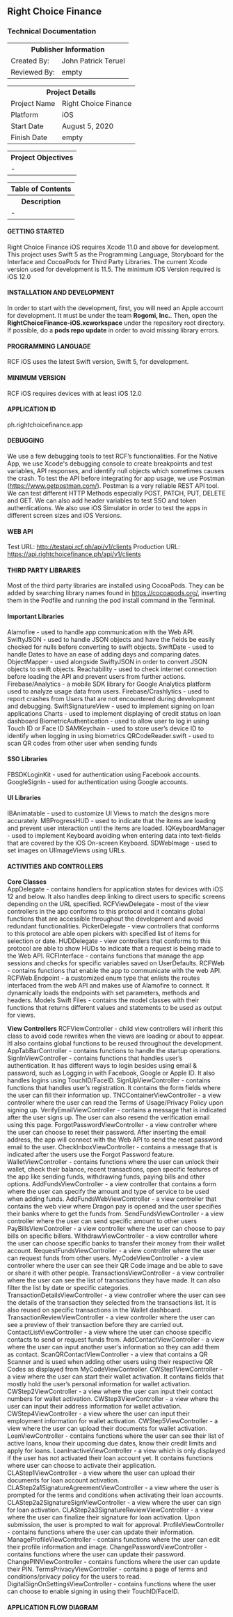 ## Right Choice Finance
### Technical Documentation

<table>
    <tr>
        <th colspan="2">Publisher Information</th>
    </tr>
    <tr>
        <td>Created By:</td>
        <td>John Patrick Teruel</td>
    </tr>
    <tr>
        <td>Reviewed By:</td>
        <td>empty</td>
    </tr>
</table>

<table>
    <tr>
        <th colspan="2">Project Details</th>
    </tr>
    <tr>
        <td>Project Name</td>
        <td>Right Choice Finance</td>
    </tr>
    <tr>
        <td>Platform</td>
        <td>iOS</td>
    </tr>
    <tr>
        <td>Start Date</td>
        <td>August 5, 2020</td>
    </tr>
    <tr>
        <td>Finish Date</td>
        <td>empty</td>
    </tr>
</table>

<table>
    <tr>
        <th>Project Objectives</th>
    </tr>
    <tr>
        <td>-</td>
    </tr>
</table>

<table>
    <tr>
        <th colspan="2">Table of Contents</th>
    </tr>
    <tr>
        <th>Description</th>
    </tr>
    <tr>
        <td>-</td>
    </tr>
</table>




#### GETTING STARTED

Right Choice Finance iOS requires Xcode 11.0 and above for development. This project uses Swift 5 as the Programming Language, Storyboard for the Interface and CocoaPods for Third Party Libraries. The current Xcode version used for development is 11.5. The minimum iOS Version required is iOS 12.0


#### INSTALLATION AND DEVELOPMENT

In order to start with the development, first, you will need an Apple account for development. It must be under the team **Rogomi, Inc.**. Then, open the **RightChoiceFinance-iOS.xcworkspace** under the repository root directory. If possible, do a **pods repo update** in order to avoid missing library errors.


#### PROGRAMMING LANGUAGE

RCF iOS uses the latest Swift version, Swift 5, for development.


#### MINIMUM VERSION

RCF iOS requires devices with at least iOS 12.0


#### APPLICATION ID

ph.rightchoicefinance.app


#### DEBUGGING

We use a few debugging tools to test RCF’s functionalities.
For the Native App, we use Xcode's debugging console to create breakpoints and test variables, API responses, and identify null objects which sometimes causes the crash.
To test the API before integrating for app usage, we use Postman (https://www.getpostman.com/). Postman is a very reliable REST API tool. We can test different HTTP Methods especially POST, PATCH, PUT, DELETE and GET. We can also add header variables to test SSO and token authentications.
We also use iOS Simulator in order to test the apps in different screen sizes and iOS Versions.


#### WEB API

Test URL: http://testapi.rcf.ph/api/v1/clients
Production URL: https://api.rightchoicefinance.ph/api/v1/clients

#### THIRD PARTY LIBRARIES
Most of the third party libraries are installed using CocoaPods. They can be added by searching library names found in https://cocoapods.org/, inserting them in the Podfile and running the pod install command in the Terminal.

#### Important Libraries

Alamofire - used to handle app communication with the Web API.
SwiftyJSON - used to handle JSON objects and have the fields be easily checked for nulls before converting to swift objects.
SwiftDate - used to handle Dates to have an ease of adding days and comparing dates.
ObjectMapper - used alongside SwiftyJSON in order to convert JSON objects to swift objects.
Reachability - used to check internet connection before loading the API and prevent users from further actions.
Firebase/Analytics - a mobile SDK library for Google Analytics platform used to analyze usage data from users.
Firebase/Crashlytics - used to report crashes from Users that are not encountered during development and debugging.
SwiftSignatureView - used to implement signing on loan applications
Charts - used to implement displaying of credit status on loan dashboard
BiometricAuthentication - used to allow user to log in using Touch ID or Face ID
SAMKeychain - used to store user’s device ID to identify when logging in using biometrics
QRCodeReader.swift - used to scan QR codes from other user when sending funds


#### SSO Libraries

FBSDKLoginKit - used for authentication using Facebook accounts.
GoogleSignIn - used for authentication using Google accounts.


#### UI Libraries

IBAnimatable - used to customize UI Views to match the designs more accurately.
MBProgressHUD - used to indicate that the items are loading and prevent user interaction until the items are loaded.
IQKeyboardManager - used to implement Keyboard avoiding when entering data into text-fields that are covered by the iOS On-screen Keyboard.
SDWebImage - used to set images on UIImageViews using URLs.


#### ACTIVITIES AND CONTROLLERS
**Core Classes**    
AppDelegate - contains handlers for application states for devices with iOS 12 and below. It also handles deep linking to direct users to specific screens depending on the URL specified.
RCFViewDelegate - most of the view controllers in the app conforms to this protocol and it contains global functions that are accessible throughout the development and avoid redundant functionalities.
PickerDelegate - view controllers that conforms to this protocol are able open pickers with specified list of items for selection or date.
HUDDelegate - view controllers that conforms to this protocol are able to show HUDs to indicate that a request is being made to the Web API.
RCFInterface - contains functions that manage the app sessions and checks for specific variables saved on UserDefaults.
RCFWeb - contains functions that enable the app to communicate with the web API.
RCFWeb.Endpoint - a customized enum type that enlists the routes interfaced from the web API and makes use of Alamofire to connect. It dynamically loads the endpoints with set parameters, methods and headers.
Models Swift Files - contains the model classes with their functions that returns different values and statements to be used as output for views.
 
**View Controllers**
RCFViewController - child view controllers will inherit this class to avoid code rewrites when the views are loading or about to appear. Itl also contains global functions to be reused throughout the development.
AppTabBarController - contains functions to handle the startup operations.
SignInViewController - contains functions that handles user’s authentication. It has different ways to login besides using email & password, such as Logging in with Facebook, Google or Apple ID. It also handles logins using TouchID/FaceID.
SignUpViewController - contains functions that handles user’s registration. It contains the form fields where the user can fill their information up.
TNCContainerViewController - a view controller where the user can read the Terms of Usage/Privacy Policy upon signing up.
VerifyEmailViewController - contains a message that is indicated after the user signs up. The user can also resend the verification email using this page.
ForgotPasswordViewController - a view controller where the user can choose to reset their password. After inserting the email address, the app will connect with the Web API to send the reset password email to the user.
CheckInboxViewController - contains a message that is indicated after the users use the Forgot Password feature.
WalletViewController - contains functions where the user can unlock their wallet, check their balance, recent transactions, open specific features of the app like sending funds, withdrawing funds, paying bills and other options.
AddFundsViewController - a view controller that contains a form where the user can specify the amount and type of service to be used when adding funds.
AddFundsWebViewController - a view controller that contains the web view where Dragon pay is opened and the user specifies their banks where to get the funds from.
SendFundsViewController - a view controller where the user can send specific amount to other users
PayBillsViewController - a view controller where the user can choose to pay bills on specific billers.
WithdrawViewController - a view controller where the user can choose specific banks to transfer their money from their wallet account.
RequestFundsViewController - a view controller where the user can request funds from other users.
MyCodeViewController - a view controller where the user can see their QR Code image and be able to save or share it with other people.
TransactionsViewController - a view controller where the user can see the list of transactions they have made. It can also filter the list by date or specific categories.
TransactionDetailsViewController - a view controller where the user can see the details of the transaction they selected from the transactions list. It is also reused on specific transactions in the Wallet dashboard.
TransactionReviewViewController - a view controller where the user can see a preview of their transaction before they are carried out.
ContactListViewController - a view where the user can choose specific contacts to send or request funds from.
AddContactViewController - a view where the user can input another user’s information so they can add them as contact.
ScanQRContactViewController - a view that contains a QR Scanner and is used when adding other users using their respective QR Codes as displayed from MyCodeViewController.
CWStep1ViewController - a view where the user can start their wallet activation. It contains fields that mostly hold the user’s personal information for wallet activation.
CWStep2ViewController - a view where the user can input their contact numbers for wallet activation.
CWStep3ViewController - a view where the user can input their address information for wallet activation.
CWStep4ViewController - a view where the user can input their employment information for wallet activation.
CWStep5ViewController - a view where the user can upload their documents for wallet activation.
LoanViewController - contains functions where the user can see their list of active loans, know their upcoming due dates, know their credit limits and apply for loans.
LoanInactiveViewController - a view which is only displayed if the user has not activated their loan account yet. It contains functions where user can choose to activate their application.
CLAStep1ViewController - a view where the user can upload their documents for loan account activation.
CLAStep2a1SignatureAgreementViewController - a view where the user is prompted for the terms and conditions when activating their loan accounts.
CLAStep2a2SignatureSignViewController - a view where the user can sign for loan activation.
CLAStep2a3SignatureReviewViewController - a view where the user can finalize their signature for loan activation. Upon submission, the user is prompted to wait for approval.
ProfileViewController - contains functions where the user can update their information.
ManageProfileViewController - contains functions where the user can edit their profile information and image.
ChangePasswordViewController - contains functions where the user can update their password.
ChangePINViewController - contains functions where the user can update their PIN.
TermsPrivacyViewController - contains a page of terms and conditions/privacy policy for the users to read.
DigitalSignOnSettingsViewController - contains functions where the user can choose to enable signing in using their TouchID/FaceID.

#### APPLICATION FLOW DIAGRAM
